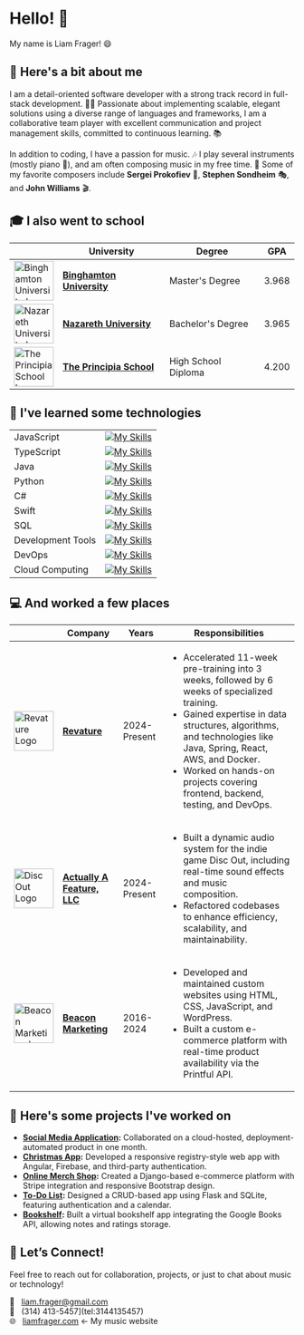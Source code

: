 # Hello! 👋
My name is Liam Frager! 😄

<!---->
## 📝 Here's a bit about me
I am a detail-oriented software developer with a strong track record in full-stack development. 💪🏻 Passionate about implementing scalable, elegant solutions using a diverse range of languages and frameworks, I am a collaborative team player with excellent communication and project management skills, committed to continuous learning. 📚

In addition to coding, I have a passion for music. 🎶 I play several instruments (mostly piano 🎹), and am often composing music in my free time. 🎼 Some of my favorite composers include **Sergei Prokofiev** 🎻, **Stephen Sondheim** 🎭, and **John Williams** 🎬.

<!---->
## 🎓 I also went to school
||University|Degree|GPA|
|---|---|---|---|
|<img src="https://pbs.twimg.com/profile_images/601475591918002177/qeftl81n_400x400.png" alt="Binghamton University Logo" width="70"/>|**[Binghamton University](https://www.binghamton.edu)**|Master's Degree|3.968|
|<img src="https://media.licdn.com/dms/image/v2/D560BAQGPf3_DWxqWdw/company-logo_200_200/company-logo_200_200/0/1685556036257/nazareth_college_logo?e=2147483647&v=beta&t=JWvJqoIuZvLQmDxiREaG9iFiZw6mZCRAfS0c9ryP4dA" alt="Nazareth University Logo" width="70"/>|**[Nazareth University](https://www2.naz.edu)**|Bachelor's Degree|3.965|
|<img src="https://encrypted-tbn0.gstatic.com/images?q=tbn:ANd9GcSDKpYKrgLSMxadvuh1dPuzcR05JgG8N7NScw&s" alt="The Principia School Logo" width="70"/>|**[The Principia School](https://www2.naz.edu)**|High School Diploma|4.200|

<!---->
## 🧰 I've learned some technologies
|||
|---|---|
| JavaScript | [![My Skills](https://skillicons.dev/icons?i=js,html,css,nodejs,npm,express,jquery,selenium,bootstrap)](https://skillicons.dev) |
| TypeScript | [![My Skills](https://skillicons.dev/icons?i=ts,angular,react,materialui)](https://skillicons.dev)|
| Java | [![My Skills](https://skillicons.dev/icons?i=java,spring,maven)](https://skillicons.dev) |
| Python | [![My Skills](https://skillicons.dev/icons?i=python,django,flask)](https://skillicons.dev) |
| C# | [![My Skills](https://skillicons.dev/icons?i=cs,unity,dotnet)](https://skillicons.dev) |
| Swift | [![My Skills](https://skillicons.dev/icons?i=swift,apple)](https://skillicons.dev) |
| SQL | [![My Skills](https://skillicons.dev/icons?i=postgres,mysql,sqlite)](https://skillicons.dev) |
| Development Tools | [![My Skills](https://skillicons.dev/icons?i=github,git,vscode,postman)](https://skillicons.dev) |
| DevOps | [![My Skills](https://skillicons.dev/icons?i=docker,jenkins)](https://skillicons.dev) |
| Cloud Computing | [![My Skills](https://skillicons.dev/icons?i=aws,gcp,firebase)](https://skillicons.dev) |

<!---->
## 💻 And worked a few places
||Company|Years|Responsibilities|
|---|---|---|---|
|<img src="https://revaturepro.gallerycdn.vsassets.io/extensions/revaturepro/revature-python-labs/0.0.1/1710236349682/Microsoft.VisualStudio.Services.Icons.Default" alt="Revature Logo" width="70"/>|**[Revature](https://www.revature.com)**|2024-Present|<ul><li>Accelerated 11-week pre-training into 3 weeks, followed by 6 weeks of specialized training.</li><li>Gained expertise in data structures, algorithms, and technologies like Java, Spring, React, AWS, and Docker.</li><li>Worked on hands-on projects covering frontend, backend, testing, and DevOps.</li></ul>|
|<img src="https://shared.fastly.steamstatic.com/store_item_assets/steam/apps/3281570/header.jpg?t=1732253988" alt="Disc Out Logo" width="70"/>|**[Actually A Feature, LLC](https://store.steampowered.com/app/3281570/Disc_Out/)**|2024-Present|<ul><li>Built a dynamic audio system for the indie game Disc Out, including real-time sound effects and music </li>composition.<li>Refactored codebases to enhance efficiency, scalability, and maintainability.</li></ul>|
|<img src="https://beacon-marketing.com/wp-content/uploads/2016/09/logo.png" alt="Beacon Marketing Logo" width="70"/>|**[Beacon Marketing](https://beacon-marketing.com)**|2016-2024|<ul><li>Developed and maintained custom websites using HTML, CSS, JavaScript, and WordPress.</li><li>Built a custom e-commerce platform with real-time product availability via the Printful API.</li></ul>|

<!---->
## 🌟 Here's some projects I've worked on
- **[Social Media Application](http://3.141.29.96):** Collaborated on a cloud-hosted, deployment-automated product in one month.
- **[Christmas App](https://christmas-list-app-2ffd9.web.app):** Developed a responsive registry-style web app with Angular, Firebase, and third-party authentication.
- **[Online Merch Shop](http://shop.lakeshorelabradoodles.com):** Created a Django-based e-commerce platform with Stripe integration and responsive Bootstrap design.
- **[To-Do List](https://github.com/liamfrager/software-portfolio?tab=readme-ov-file#to-do-list):** Designed a CRUD-based app using Flask and SQLite, featuring authentication and a calendar.
- **[Bookshelf](https://github.com/liamfrager/software-portfolio?tab=readme-ov-file#bookshelf):** Built a virtual bookshelf app integrating the Google Books API, allowing notes and ratings storage.

<!---->
## 🤝 Let’s Connect!
Feel free to reach out for collaboration, projects, or just to chat about music or technology!

📧 &nbsp; liam.frager@gmail.com  
📱 &nbsp; (314) 413-5457](tel:3144135457)  
🌐 &nbsp; [liamfrager.com](http://liamfrager.com) ← My music website

